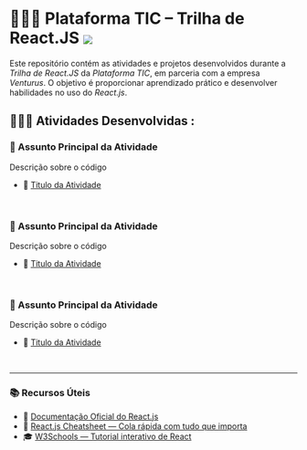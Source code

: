 # 👨🏼‍🎓 Plataforma TIC – Trilha de React.JS <img src="https://skillicons.dev/icons?i=react" align="center" /> 

Este repositório contém as atividades e projetos desenvolvidos durante a _Trilha de React.JS_ da _Plataforma TIC_, em parceria com a empresa _Venturus_. O objetivo é proporcionar aprendizado prático e desenvolver habilidades no uso do _React.js_.


<!-- SESSÃO DO ÍNDICE DE BRANCHS ⬇️ -->
## 👨🏻‍💻 Atividades Desenvolvidas :

### 📌 Assunto Principal da Atividade
Descrição sobre o código
- 📌 [Titulo da Atividade](#endereçamento-da-branch) <!-- ⬅️ LINK PARA AS RESPECTIVAS BRANCHS -->
<br>

  ### 📌 Assunto Principal da Atividade
Descrição sobre o código
- 📌 [Titulo da Atividade](#endereçamento-da-branch) <!-- ⬅️ LINK PARA AS RESPECTIVAS BRANCHS -->
<br>

 ### 📌 Assunto Principal da Atividade
Descrição sobre o código
- 📌 [Titulo da Atividade](#endereçamento-da-branch) <!-- ⬅️ LINK PARA AS RESPECTIVAS BRANCHS -->
<br>

<!-- SESSÃO DE REFERÊNCIAS ⬇️ -->
---

### 📚 Recursos Úteis

- 📘 [Documentação Oficial do React.js](https://reactjs.org/docs/getting-started.html)  
- 🧾 [React.js Cheatsheet — Cola rápida com tudo que importa](https://reactcheatsheet.com/)  
- 🎓 [W3Schools — Tutorial interativo de React](https://www.w3schools.com/react/)
